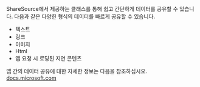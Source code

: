 ﻿ShareSource에서 제공하는 클래스를 통해 쉽고 간단하게 데이터를 공유할 수 있습니다. 다음과 같은 다양한 형식의 데이터를 빠르게 공유할 수 있습니다.

  * 텍스트
  * 링크
  * 이미지
  * Html
  * 앱 요청 시 로딩된 지연 콘텐츠

앱 간의 데이터 공유에 대한 자세한 정보는 다음을 참조하십시오. 
[docs.microsoft.com](https://docs.microsoft.com/windows/uwp/app-to-app/share-data)